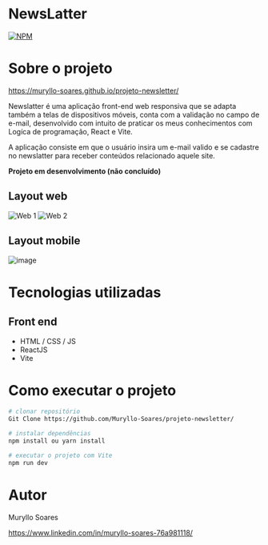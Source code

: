 # NewsLatter

[![NPM](https://img.shields.io/npm/l/react)](https://github.com/Muryllo-Soares/projeto-newsletter/blob/main/LICENSE) 

# Sobre o projeto

https://muryllo-soares.github.io/projeto-newsletter/

Newslatter é uma aplicação front-end web responsiva que se adapta também a telas de dispositivos móveis, conta com a validação no campo de e-mail, desenvolvido com intuito de praticar os meus conhecimentos com Logíca de programação, React e Vite.

A aplicação consiste em que o usuário insira um e-mail valido e se cadastre no newslatter para receber conteúdos relacionado aquele site.

**Projeto em desenvolvimento (não concluído)**


## Layout web
![Web 1](https://github.com/Muryllo-Soares/projeto-newsletter/assets/111825569/c8eaeca6-0924-419a-bc79-794c80874610)
![Web 2](https://github.com/Muryllo-Soares/projeto-newsletter/assets/111825569/b0aa9ae6-8aee-4ba6-826c-89eeeb340f49)


## Layout mobile
![image](https://github.com/Muryllo-Soares/projeto-newsletter/assets/111825569/038ac8e0-7686-44a4-84e6-195cf9431136)

# Tecnologias utilizadas 
## Front end
- HTML / CSS / JS
- ReactJS
- Vite

# Como executar o projeto

```bash
# clonar repositório
Git Clone https://github.com/Muryllo-Soares/projeto-newsletter/

# instalar dependências
npm install ou yarn install

# executar o projeto com Vite
npm run dev
```

# Autor 

Muryllo Soares

https://www.linkedin.com/in/muryllo-soares-76a981118/


